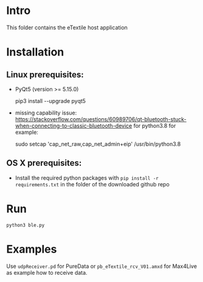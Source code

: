 # Intro

This folder contains the eTextile host application

# Installation

## Linux prerequisites:

- PyQt5 (version >= 5.15.0)

    pip3 install --upgrade pyqt5

- missing capability issue: https://stackoverflow.com/questions/60989706/qt-bluetooth-stuck-when-connecting-to-classic-bluetooth-device
  for python3.8 for example:

    sudo setcap 'cap_net_raw,cap_net_admin+eip' /usr/bin/python3.8


## OS X prerequisites:
    
- Install the required python packages with ``pip install -r requirements.txt`` in the folder of the downloaded github repo

# Run

    python3 ble.py
    
# Examples

Use `udpReceiver.pd` for PureData or `pb_eTextile_rcv_V01.amxd` for Max4Live as example how to receive data. 
